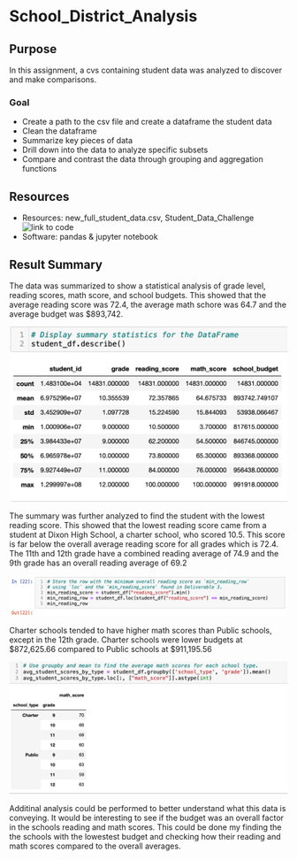 # **School_District_Analysis**
## **Purpose**
In this assignment, a cvs containing student data was analyzed to discover and make comparisons.

### **Goal**
- Create a path to the csv file and create a dataframe the student data
- Clean the dataframe
- Summarize key pieces of data
- Drill down into the data to analyze specific subsets
- Compare and contrast the data through grouping and aggregation functions

## **Resources**
- Resources: new_full_student_data.csv, Student_Data_Challenge ![link to code](Student_Data_Challenge.ipynb)
- Software: pandas & jupyter notebook

## **Result Summary**
The data was summarized to show a statistical analysis of grade level, reading scores, math score, and school budgets. This showed that the average reading score was 72.4, the average math schore was 64.7 and the average budget was $893,742.

![mean results](student_df_summary.png)

The summary was further analyzed to find the student with the lowest reading score. This showed that the lowest reading score came from a student at Dixon High School, a charter school, who scored 10.5. This score is far below the overall average reading score for all grades which is 72.4. The 11th and 12th grade have a combined reading average of 74.9 and the 9th grade has an overall reading average of 69.2

![lowest reading score](lowest_reading_score.png)

Charter schools tended to have higher math scores than Public schools, except in the 12th grade. Charter schools were lower budgets at $872,625.66 compared to Public schools at $911,195.56

![math scores](math_scores_by_type_and_grade.png)

Additinal analysis could be performed to better understand what this data is conveying. It would be interesting to see if the budget was an overall factor in the schools reading and math scores. This could be done my finding the the schools with the lowestest budget and checking how their reading and math scores compared to the overall averages.

